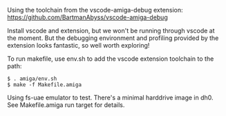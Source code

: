 Using the toolchain from the vscode-amiga-debug extension:
https://github.com/BartmanAbyss/vscode-amiga-debug

Install vscode and extension, but we won't be running through vscode at the moment.
But the debugging environment and profiling provided by the extension looks fantastic, so well worth exploring!

To run makefile, use env.sh to add the vscode extension toolchain to the path:

```
$ . amiga/env.sh
$ make -f Makefile.amiga
```

Using fs-uae emulator to test.
There's a minimal harddrive image in dh0.
See Makefile.amiga run target for details.


